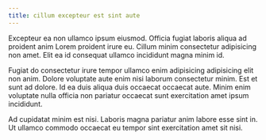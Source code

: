 ```yaml
---
title: cillum excepteur est sint aute
---
```


Excepteur ea non ullamco ipsum eiusmod. Officia fugiat laboris aliqua ad proident anim Lorem proident irure eu. Cillum minim consectetur adipisicing non amet. Elit ea id consequat ullamco incididunt magna minim id.

Fugiat do consectetur irure tempor ullamco enim adipisicing adipisicing elit non anim. Dolore voluptate aute enim nisi laborum consectetur minim. Est et sunt ad dolore. Id ea duis aliqua duis occaecat occaecat aute. Minim enim voluptate nulla officia non pariatur occaecat sunt exercitation amet ipsum incididunt.

Ad cupidatat minim est nisi. Laboris magna pariatur anim labore esse sint in. Ut ullamco commodo occaecat eu tempor sint exercitation amet sit nisi.